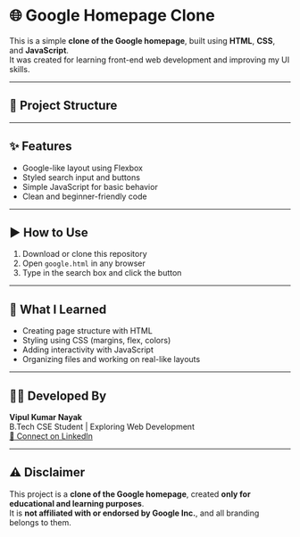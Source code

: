 # 🌐 Google Homepage Clone

This is a simple **clone of the Google homepage**, built using **HTML**, **CSS**, and **JavaScript**.  
It was created for learning front-end web development and improving my UI skills.

---

## 📁 Project Structure


---

## ✨ Features

- Google-like layout using Flexbox
- Styled search input and buttons
- Simple JavaScript for basic behavior
- Clean and beginner-friendly code

---

## ▶️ How to Use

1. Download or clone this repository
2. Open `google.html` in any browser
3. Type in the search box and click the button

---

## 🧠 What I Learned

- Creating page structure with HTML
- Styling using CSS (margins, flex, colors)
- Adding interactivity with JavaScript
- Organizing files and working on real-like layouts

---

## 👨‍💻 Developed By

**Vipul Kumar Nayak**  
B.Tech CSE Student | Exploring Web Development  
[🔗 Connect on LinkedIn](https://www.linkedin.com/in/vipul-kumar-nayak-5201a9334/)

---

## ⚠️ Disclaimer

This project is a **clone of the Google homepage**, created **only for educational and learning purposes**.  
It is **not affiliated with or endorsed by Google Inc.**, and all branding belongs to them.

